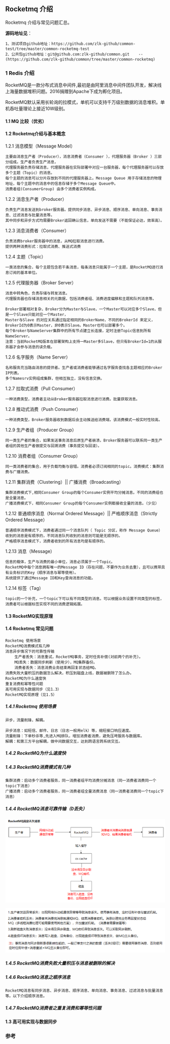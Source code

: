 ##  Rocketmq 介绍

Rocketmq 介绍与常见问题汇总。

**源码地址见**：

    1、测试项目github地址：https://github.com/zlk-github/common-test/tree/master/common-rocketmq-test
    2、公共包github地址：git@github.com:zlk-github/common.git    --(https://github.com/zlk-github/common/tree/master/common-rocketmq)


### 1 Redis 介绍

RocketMQ是一款分布式消息中间件,最初是由阿里消息中间件团队开发，解决线上海量数据堆积问题。2016捐赠到Apache下成为孵化项目。

RocketMQ默认采用长轮询的拉模式，单机可以支持千万级别数据的消息堆积。单机呑吐量理论上接近10W级别。

#### 1.1 MQ 比较（优劣）


#### 1.2 Rocketmq介绍与基本概念

1.2.1 消息模型（Message Model）

    主要由消息生产者（Producer），消息消费者（Consumer ），代理服务器（Broker ）三部分组成。生产者负责生产消息，
    代理服务器负责存储消息，代理服务器在实际部署中对应一台服务器，每个代理服务器可以存放多个主题（Topic）的消息。
    每个主题的消息可以分片存放到不同的代理服务器上。Message Queue 用于存储消息的物理地址，每个主题中的消息中的信息存储于多个Message Queue中。
    消费者组(ConsumerGroup) 由多个消费者实例构成。

1.2.2 消息生产者（Producer）

    负责生产消息发送到broker服务器。提供同步消息、异步消息、顺序消息、单向消息、事务消息、过滤消息与批量消息等。
    其中同步和异步方式均需要Broker返回确认信息，单向发送不需要（不能保证必达，效率高）。

1.2.3 消息消费者（Consumer）

    负责消费broker服务器中的消息，从MQ拉取消息进行消费。
    提供两种消费形式：拉取式消费、推送式消费

1.2.4 主题（Topic）

    一类消息的集合，每个主题包含若干条消息，每条消息只能属于一个主题，是RocketMQ进行消息订阅的基本单位。

1.2.5 代理服务器（Broker Server）

    消息中转角色，负责存储与转发消息。
    代理服务器也存储消息相关的元数据，包括消费者组、消费进度偏移和主题和队列消息等。

    Broker部署相对复杂，Broker分为Master与Slave，一个Master可以对应多个Slave，但是一个Slave只能对应一个Master，
    Master与Slave 的对应关系通过指定相同的BrokerName，不同的BrokerId 来定义，BrokerId为0表示Master，非0表示Slave。Master也可以部署多个。
    每个Broker与NameServer集群中的所有节点建立长连接，定时注册Topic信息到所有NameServer。 
    注意：当前RocketMQ版本在部署架构上支持一Master多Slave，但只有BrokerId=1的从服务器才会参与消息的读负载。

1.2.6 名字服务（Name Server）

    名称服务充当路由消息的提供者。生产者或消费者能够通过名字服务查找各主题相应的Broker IP列表。
    多个Namesrv实例组成集群，但相互独立，没有信息交换。

1.2.7 拉取式消费（Pull Consumer）

    一种消费类型，消费者主动从Broker服务器拉取消息进行消费。批量获取消息。

1.2.8 推动式消费（Push Consumer）

    一种消费类型，Broker服务器收到数据后会主动推送给消费端，该消费模式一般实时性较高。

1.2.9 生产者组（Producer Group）

    同一类生产者的集合，如果发送事务消息后原生产者崩溃，Broker服务器可以联系同一类生产者组的其他生产者做提交与回溯消费（事务提交与回滚）。

1.2.10 消费者组（Consumer Group）

    同一类消费者的集合，用于负载均衡与容错。消费者必须订阅相同的topic。消费模式：集群消费与广播消费。

1.2.11 集群消费（Clustering）|| 广播消费（Broadcasting）

    集群消费模式下,相同Consumer Group的每个Consumer实例平均分摊消息。不同的消费组也是全量消息。
    广播消费模式下，相同Consumer Group的每个Consumer实例都接收全量的消息。（少见）

1.2.12 普通顺序消息（Normal Ordered Message）|| 严格顺序消息（Strictly Ordered Message）

    普通顺序消费模式下，消费者通过同一个消息队列（ Topic 分区，称作 Message Queue） 收到的消息是有顺序的，不同消息队列收到的消息则可能是无顺序的。
    严格顺序消息模式下，消费者收到的所有消息均是有顺序的。

1.2.13 消息（Message）

    信息的载体，生产与消费的最小单位，消息必须属于一个Topic。
    RocketMQ中每个消息拥有唯一的Message ID（存在问题，不要作为业务去重），且可以携带具有业务标识的Key（顺序消息与幂等使用）。
    系统提供了通过Message ID和Key查询消息的功能。

1.2.14 标签（Tag）

    topic的一个补充，一个topic下可以有不同类型的消息。可以根据业务设置不同类型的标签，消费者可以根据标签实现不同的消费逻辑拓展。

#### 1.3 RocketMQ实现原理

#### 1.4 Rocketmq 常见问题

    Rocketmq 使用场景
    RocketMQ消费模式有几种
    消息异步情况下的可靠性传输
        生产者丢失：消息重试，RocketMQ事务，定时任务补偿(对前两个的补充)。
        MQ丢失：数据同步刷新（使用少），MQ集群备份。
        消费者丢失：消息消费业务结束再回复状态给MQ。
    消费失败大量积压的数据怎么解决，积压到磁盘上线，数据被删除了怎么办。
    RocketMQ为什么速度快
    重复消费和幂等性问题
    高可用实现与数据同步（见1.3）
    RocketMQ实现原理（见1.5）

##### 1.4.1 Rocketmq 使用场景
 
    异步，流量削锋，解耦。

    异步消息：如短信、邮件、日志（日志一般用elk）等，缩短接口响应速度。
    流量削锋：下单秒杀等,先进入MQ排队，增加消费者消费，避免压垮服务与数据库。
    解耦：和第三方平台解耦，做中间数据交互，达到跨语言跨系统交互。

##### 1.4.2 RocketMQ为什么速度快

##### 1.4.3 RocketMQ消费模式有几种
 
    集群消费：启动多个消费者服务，同一消费者组平均消费分摊消息（同一消费者消费同一个topic下消息）
    广播消费：启动多个消费者服务，同一消费者组全量消费消息（同一消费者消费同一个topic下消息）

##### 1.4.4 RocketMQ消息可靠传输（0丢失）

![Image text](./images/消息丢失场景.png)

![Image text](./images/消息丢失解决方案.png)


##### 1.4.5 RocketMQ消费失败大量积压与消息被删除的解决

##### 1.4.6 RocketMQ消息之顺序消息

    RocketMQ消息有同步消息、异步消息、顺序消息、单向消息、事务消息、过滤消息与批量消息等。以下介绍顺序消息。

##### 1.4.7 RocketMQ消费者之重复消费和幂等性问题

#### 1.3 高可用实现与数据同步

### 参考

